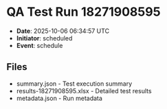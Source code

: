 # QA Test Run 18271908595

- **Date**: 2025-10-06 06:34:57 UTC
- **Initiator**: scheduled
- **Event**: schedule

## Files
- summary.json - Test execution summary
- results-18271908595.xlsx - Detailed test results
- metadata.json - Run metadata
